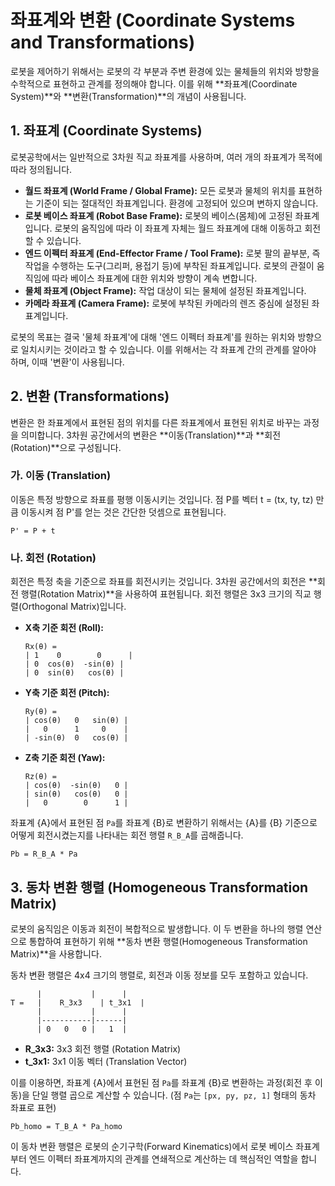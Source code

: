 # 좌표계와 변환 (Coordinate Systems and Transformations)

로봇을 제어하기 위해서는 로봇의 각 부분과 주변 환경에 있는 물체들의 위치와 방향을 수학적으로 표현하고 관계를 정의해야 합니다. 이를 위해 **좌표계(Coordinate System)**와 **변환(Transformation)**의 개념이 사용됩니다.

## 1. 좌표계 (Coordinate Systems)

로봇공학에서는 일반적으로 3차원 직교 좌표계를 사용하며, 여러 개의 좌표계가 목적에 따라 정의됩니다.

- **월드 좌표계 (World Frame / Global Frame):** 모든 로봇과 물체의 위치를 표현하는 기준이 되는 절대적인 좌표계입니다. 환경에 고정되어 있으며 변하지 않습니다.
- **로봇 베이스 좌표계 (Robot Base Frame):** 로봇의 베이스(몸체)에 고정된 좌표계입니다. 로봇의 움직임에 따라 이 좌표계 자체는 월드 좌표계에 대해 이동하고 회전할 수 있습니다.
- **엔드 이펙터 좌표계 (End-Effector Frame / Tool Frame):** 로봇 팔의 끝부분, 즉 작업을 수행하는 도구(그리퍼, 용접기 등)에 부착된 좌표계입니다. 로봇의 관절이 움직임에 따라 베이스 좌표계에 대한 위치와 방향이 계속 변합니다.
- **물체 좌표계 (Object Frame):** 작업 대상이 되는 물체에 설정된 좌표계입니다.
- **카메라 좌표계 (Camera Frame):** 로봇에 부착된 카메라의 렌즈 중심에 설정된 좌표계입니다.

로봇의 목표는 결국 '물체 좌표계'에 대해 '엔드 이펙터 좌표계'를 원하는 위치와 방향으로 일치시키는 것이라고 할 수 있습니다. 이를 위해서는 각 좌표계 간의 관계를 알아야 하며, 이때 '변환'이 사용됩니다.

## 2. 변환 (Transformations)

변환은 한 좌표계에서 표현된 점의 위치를 다른 좌표계에서 표현된 위치로 바꾸는 과정을 의미합니다. 3차원 공간에서의 변환은 **이동(Translation)**과 **회전(Rotation)**으로 구성됩니다.

### 가. 이동 (Translation)

이동은 특정 방향으로 좌표를 평행 이동시키는 것입니다. 점 P를 벡터 t = (tx, ty, tz) 만큼 이동시켜 점 P'를 얻는 것은 간단한 덧셈으로 표현됩니다.

`P' = P + t`

### 나. 회전 (Rotation)

회전은 특정 축을 기준으로 좌표를 회전시키는 것입니다. 3차원 공간에서의 회전은 **회전 행렬(Rotation Matrix)**을 사용하여 표현됩니다. 회전 행렬은 3x3 크기의 직교 행렬(Orthogonal Matrix)입니다.

- **X축 기준 회전 (Roll):**
  ```
  Rx(θ) =
  | 1    0        0      |
  | 0  cos(θ)  -sin(θ) |
  | 0  sin(θ)   cos(θ) |
  ```

- **Y축 기준 회전 (Pitch):**
  ```
  Ry(θ) =
  | cos(θ)   0   sin(θ) |
  |   0      1     0    |
  | -sin(θ)  0   cos(θ) |
  ```

- **Z축 기준 회전 (Yaw):**
  ```
  Rz(θ) =
  | cos(θ)  -sin(θ)   0 |
  | sin(θ)   cos(θ)   0 |
  |   0        0      1 |
  ```

좌표계 {A}에서 표현된 점 `Pa`를 좌표계 {B}로 변환하기 위해서는 {A}를 {B} 기준으로 어떻게 회전시켰는지를 나타내는 회전 행렬 `R_B_A`를 곱해줍니다.

`Pb = R_B_A * Pa`

## 3. 동차 변환 행렬 (Homogeneous Transformation Matrix)

로봇의 움직임은 이동과 회전이 복합적으로 발생합니다. 이 두 변환을 하나의 행렬 연산으로 통합하여 표현하기 위해 **동차 변환 행렬(Homogeneous Transformation Matrix)**을 사용합니다.

동차 변환 행렬은 4x4 크기의 행렬로, 회전과 이동 정보를 모두 포함하고 있습니다.

```
      |           |      |
T =   |    R_3x3    | t_3x1  |
      |           |      |
      |-----------|------|
      | 0   0   0 |   1  |
```

- **R_3x3:** 3x3 회전 행렬 (Rotation Matrix)
- **t_3x1:** 3x1 이동 벡터 (Translation Vector)

이를 이용하면, 좌표계 {A}에서 표현된 점 `Pa`를 좌표계 {B}로 변환하는 과정(회전 후 이동)을 단일 행렬 곱으로 계산할 수 있습니다. (점 `Pa`는 `[px, py, pz, 1]` 형태의 동차 좌표로 표현)

`Pb_homo = T_B_A * Pa_homo`

이 동차 변환 행렬은 로봇의 순기구학(Forward Kinematics)에서 로봇 베이스 좌표계부터 엔드 이펙터 좌표계까지의 관계를 연쇄적으로 계산하는 데 핵심적인 역할을 합니다.

